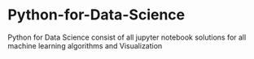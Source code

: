 # Python-for-Data-Science
Python for Data Science consist of all jupyter notebook solutions for all machine learning algorithms and Visualization
